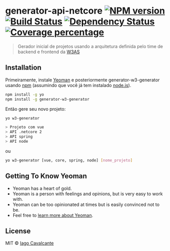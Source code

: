 # generator-api-netcore [![NPM version][npm-image]][npm-url] [![Build Status][travis-image]][travis-url] [![Dependency Status][daviddm-image]][daviddm-url] [![Coverage percentage][coveralls-image]][coveralls-url]
> Gerador inicial de projetos usando a arquitetura definida pelo time de backend e frontend da [W3AS](http://w3as.com.br)

## Installation

Primeiramente, instale [Yeoman](http://yeoman.io) e posteriormente generator-w3-generator usando [npm](https://www.npmjs.com/) (assumindo que você já tem instalado [node.js](https://nodejs.org/)).

```bash
npm install -g yo
npm install -g generator-w3-generator
```

Então gere seu novo projeto:

```bash
yo w3-generator
```

```bash
> Projeto com vue
> API .netcore 2
> API spring
> API node
```

ou

```bash
yo w3-generator [vue, core, spring, node] [nome_projeto]
```

## Getting To Know Yeoman

 * Yeoman has a heart of gold.
 * Yeoman is a person with feelings and opinions, but is very easy to work with.
 * Yeoman can be too opinionated at times but is easily convinced not to be.
 * Feel free to [learn more about Yeoman](http://yeoman.io/).

## License

MIT © [Iago Cavalcante](iagocavalcante.com.br)


[npm-image]: https://badge.fury.io/js/generator-w3-generator.svg
[npm-url]: https://npmjs.org/package/generator-w3-generator
[travis-image]: https://travis-ci.org/iagocavalcante/generator-w3-generator.svg?branch=master
[travis-url]: https://travis-ci.org/iagocavalcante/generator-w3-generator
[daviddm-image]: https://david-dm.org/iagocavalcante/generator-w3-generator.svg?theme=shields.io
[daviddm-url]: https://david-dm.org/iagocavalcante/generator-w3-generator
[coveralls-image]: https://coveralls.io/repos/iagocavalcante/generator-w3-generator/badge.svg
[coveralls-url]: https://coveralls.io/r/iagocavalcante/generator-w3-generator
